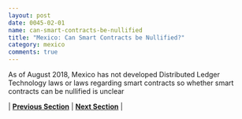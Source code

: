 ```yaml
---
layout: post
date: 0045-02-01
name: can-smart-contracts-be-nullified
title: "Mexico: Can Smart Contracts be Nullified?"
category: mexico
comments: true
---
```


As of August 2018, Mexico has not developed Distributed Ledger Technology laws or laws regarding smart contracts so whether smart contracts can be nullified is unclear 

| **[Previous Section](https://neo-project.github.io/global-blockchain-compliance-hub//mexico/mexico-dispute-resolution.html)** | **[Next Section]( https://neo-project.github.io/global-blockchain-compliance-hub//mexico/mexico-suggested-readings.html)** |

